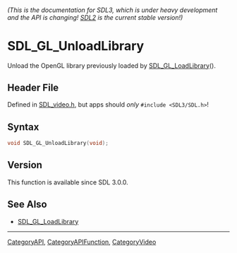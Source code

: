 ###### (This is the documentation for SDL3, which is under heavy development and the API is changing! [SDL2](https://wiki.libsdl.org/SDL2/) is the current stable version!)
# SDL_GL_UnloadLibrary

Unload the OpenGL library previously loaded by [SDL_GL_LoadLibrary](SDL_GL_LoadLibrary)().

## Header File

Defined in [SDL_video.h](https://github.com/libsdl-org/SDL/blob/main/include/SDL3/SDL_video.h), but apps should _only_ `#include <SDL3/SDL.h>`!

## Syntax

```c
void SDL_GL_UnloadLibrary(void);

```

## Version

This function is available since SDL 3.0.0.

## See Also

* [SDL_GL_LoadLibrary](SDL_GL_LoadLibrary)

----
[CategoryAPI](CategoryAPI), [CategoryAPIFunction](CategoryAPIFunction), [CategoryVideo](CategoryVideo)


